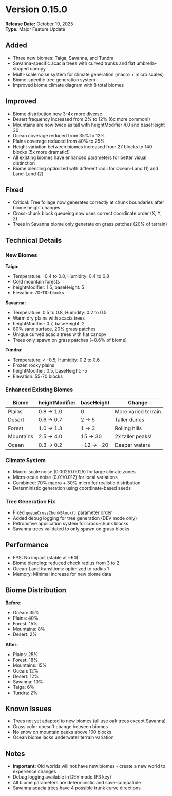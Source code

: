 # Version 0.15.0

**Release Date:** October 19, 2025  
**Type:** Major Feature Update

## Added

- Three new biomes: Taiga, Savanna, and Tundra
- Savanna-specific acacia trees with curved trunks and flat umbrella-shaped canopy
- Multi-scale noise system for climate generation (macro + micro scales)
- Biome-specific tree generation system
- Improved biome climate diagram with 8 total biomes

## Improved

- Biome distribution now 3-4x more diverse
- Desert frequency increased from 2% to 12% (6x more common!)
- Mountains are now twice as tall with heightModifier 4.0 and baseHeight 30
- Ocean coverage reduced from 35% to 12%
- Plains coverage reduced from 40% to 25%
- Height variation between biomes increased from 27 blocks to 140 blocks (5x more dramatic!)
- All existing biomes have enhanced parameters for better visual distinction
- Biome blending optimized with different radii for Ocean-Land (1) and Land-Land (2)

## Fixed

- Critical: Tree foliage now generates correctly at chunk boundaries after biome height changes
- Cross-chunk block queueing now uses correct coordinate order (X, Y, Z)
- Trees in Savanna biome only generate on grass patches (20% of terrain)

## Technical Details

### New Biomes

**Taiga:**
- Temperature: -0.4 to 0.0, Humidity: 0.4 to 0.8
- Cold mountain forests
- heightModifier: 1.5, baseHeight: 5
- Elevation: 70-110 blocks

**Savanna:**
- Temperature: 0.5 to 0.8, Humidity: 0.2 to 0.5
- Warm dry plains with acacia trees
- heightModifier: 0.7, baseHeight: 2
- 80% sand surface, 20% grass patches
- Unique curved acacia trees with flat canopy
- Trees only spawn on grass patches (~0.6% of biome)

**Tundra:**
- Temperature: < -0.5, Humidity: 0.2 to 0.6
- Frozen rocky plains
- heightModifier: 0.5, baseHeight: -5
- Elevation: 55-70 blocks

### Enhanced Existing Biomes

| Biome      | heightModifier | baseHeight | Change              |
|------------|----------------|------------|---------------------|
| Plains     | 0.8 → 1.0      | 0          | More varied terrain |
| Desert     | 0.6 → 0.7      | 2 → 5      | Taller dunes        |
| Forest     | 1.0 → 1.3      | 1 → 3      | Rolling hills       |
| Mountains  | 2.5 → 4.0      | 15 → 30    | 2x taller peaks!    |
| Ocean      | 0.3 → 0.2      | -12 → -20  | Deeper waters       |

### Climate System

- Macro-scale noise (0.002/0.0025) for large climate zones
- Micro-scale noise (0.01/0.012) for local variations
- Combined: 70% macro + 30% micro for realistic distribution
- Deterministic generation using coordinate-based seeds

### Tree Generation Fix

- Fixed `queueCrossChunkBlock()` parameter order
- Added debug logging for tree generation (DEV mode only)
- Retroactive application system for cross-chunk blocks
- Savanna trees validated to only spawn on grass blocks

## Performance

- FPS: No impact (stable at ~60)
- Biome blending: reduced check radius from 3 to 2
- Ocean-Land transitions: optimized to radius 1
- Memory: Minimal increase for new biome data

## Biome Distribution

**Before:**
- Ocean: 35%
- Plains: 40%
- Forest: 15%
- Mountains: 8%
- Desert: 2%

**After:**
- Plains: 25%
- Forest: 18%
- Mountains: 15%
- Ocean: 12%
- Desert: 12%
- Savanna: 10%
- Taiga: 6%
- Tundra: 2%

## Known Issues

- Trees not yet adapted to new biomes (all use oak trees except Savanna)
- Grass color doesn't change between biomes
- No snow on mountain peaks above 100 blocks
- Ocean biome lacks underwater terrain variation

## Notes

- **Important:** Old worlds will not have new biomes - create a new world to experience changes
- Debug logging available in DEV mode (F3 key)
- All biome parameters are deterministic and save-compatible
- Savanna acacia trees have 4 possible trunk curve directions


